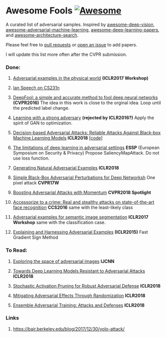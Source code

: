 # Awesome Fools [![Awesome](https://awesome.re/badge.svg)](https://awesome.re)

A curated list of adversarial samples. Inspired by [awesome-deep-vision](https://github.com/kjw0612/awesome-deep-vision), [awesome-adversarial-machine-learning](https://github.com/yenchenlin/awesome-adversarial-machine-learning), [awesome-deep-learning-papers](https://github.com/terryum/awesome-deep-learning-papers), and [awesome-architecture-search](https://github.com/markdtw/awesome-architecture-search).

Please feel free to [pull requests](https://github.com/layumi/Awesome-Fools/pulls) or [open an issue](https://github.com/layumi/Awesome-Fools/issues) to add papers.

I will update this list more often after the CVPR submission.

### Done:
1. [Adversarial examples in the physical world](http://cn.arxiv.org/abs/1607.02533) 
**(ICLR2017 Workshop)**

2. [Ian Speech on CS231n](http://cs231n.stanford.edu/slides/2017/cs231n_2017_lecture16.pdf)

3. [DeepFool: a simple and accurate method to fool deep neural networks](https://www.cv-foundation.org/openaccess/content_cvpr_2016/papers/Moosavi-Dezfooli_DeepFool_A_Simple_CVPR_2016_paper.pdf)
**(CVPR2016)**
The idea in this work is close to the orginal idea. 
Loop until the predicted label change.

4. [Learning with a strong adversary](http://cn.arxiv.org/pdf/1511.03034.pdf)
**(rejected by ICLR2016?)** Apply the spirit of GAN to optimization.

5. [Decision-based Adversarial Attacks: Reliable Attacks Against Black-box Machine Learning Models](http://cn.arxiv.org/pdf/1712.04248.pdf)
**ICLR2018** [[code]](https://github.com/bethgelab/foolbox)

6. [The limitations of deep learning in adversarial settings](https://arxiv.org/pdf/1511.07528.pdf) **ESSP** (European Symposium on Security & Privacy) Propose SaliencyMapAttack. Do not use loss function.

7. [Generating Natural Adversarial Examples](https://openreview.net/forum?id=H1BLjgZCb&noteId=r1dkEyaSG) **ICLR2018**

8. [Simple Black-Box Adversarial Perturbations for Deep Networksh](https://arxiv.org/pdf/1612.06299.pdf) One pixel attack **CVPR17W**

9. [Boosting Adversarial Attacks with Momentum](https://arxiv.org/pdf/1710.06081.pdf) **CVPR2018 Spotlight**

10. [Accessorize to a crime: Real and stealthy attacks on state-of-the-art face recognition](https://www.archive.ece.cmu.edu/~lbauer/papers/2016/ccs2016-face-recognition.pdf) **CCS2016** same with the least-likely class

11. [Adversarial examples for semantic image segmentation](https://arxiv.org/abs/1703.01101) **ICLR2017 Workshop** same with the classification case.

12. [Explaining and Harnessing Adversarial Examples](https://arxiv.org/abs/1412.6572)
**(ICLR2015)** Fast Gradient Sign Method

### To Read:

1. [Exploring the space of adversarial images](http://ieeexplore.ieee.org/document/7727230/)
**IJCNN**

2. [Towards Deep Learning Models Resistant to Adversarial Attacks](https://arxiv.org/abs/1706.06083) **ICLR2018**

3. [Stochastic Activation Pruning for Robust Adversarial Defense](https://openreview.net/forum?id=H1uR4GZRZ) **ICLR2018**

4. [Mitigating Adversarial Effects Through Randomization](https://openreview.net/forum?id=Sk9yuql0Z) **ICLR2018**

5. [Ensemble Adversarial Training: Attacks and Defenses](https://openreview.net/forum?id=rkZvSe-RZ) **ICLR2018**

### Links
1. https://bair.berkeley.edu/blog/2017/12/30/yolo-attack/


